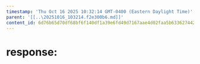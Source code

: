 ```yaml
---
timestamp: 'Thu Oct 16 2025 10:32:14 GMT-0400 (Eastern Daylight Time)'
parent: '[[..\20251016_103214.f2e300b6.md]]'
content_id: 6d76b65d70df68bf6f140df1a39e6fd49d7167aae4d02faa5b63362744266256
---
```


# response:
